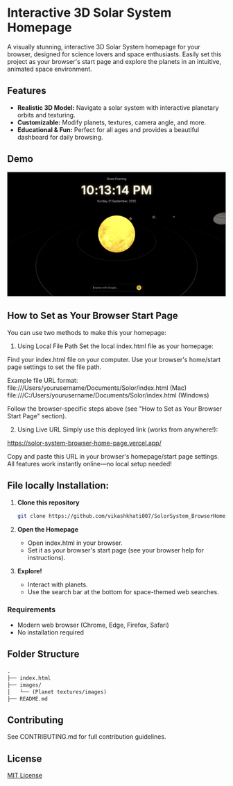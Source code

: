 # Interactive 3D Solar System Homepage

A visually stunning, interactive 3D Solar System homepage for your browser, designed for science lovers and space enthusiasts. Easily set this project as your browser's start page and explore the planets in an intuitive, animated space environment.

## Features

- **Realistic 3D Model:** Navigate a solar system with interactive planetary orbits and texturing.
- **Customizable:** Modify planets, textures, camera angle, and more.
- **Educational & Fun:** Perfect for all ages and provides a beautiful dashboard for daily browsing.

## Demo

![Solar System Preview](https://raw.githubusercontent.com/vikashkhati007/SolorSystem_BrowserHomePage/main/screenshot.png)

## How to Set as Your Browser Start Page

You can use two methods to make this your homepage:

1. Using Local File Path
Set the local index.html file as your homepage:

Find your index.html file on your computer.
Use your browser's home/start page settings to set the file path.

Example file URL format:
file:///Users/yourusername/Documents/Solor/index.html (Mac)
file:///C:/Users/yourusername/Documents/Solor/index.html (Windows)

Follow the browser-specific steps above (see "How to Set as Your Browser Start Page" section).

2. Using Live URL
Simply use this deployed link (works from anywhere!):

https://solor-system-browser-home-page.vercel.app/

Copy and paste this URL in your browser's homepage/start page settings.
All features work instantly online—no local setup needed!

## File locally Installation:

1. **Clone this repository**
    ```bash
    git clone https://github.com/vikashkhati007/SolorSystem_BrowserHomePage.git
    ```

2. **Open the Homepage**
   - Open index.html in your browser.
   - Set it as your browser's start page (see your browser help for instructions).

3. **Explore!**
   - Interact with planets.
   - Use the search bar at the bottom for space-themed web searches.

### Requirements

- Modern web browser (Chrome, Edge, Firefox, Safari)
- No installation required

## Folder Structure

```
.
├── index.html
├── images/
│   └── (Planet textures/images)
├── README.md
```

## Contributing

See CONTRIBUTING.md for full contribution guidelines.

## License

[MIT License](LICENSE)
